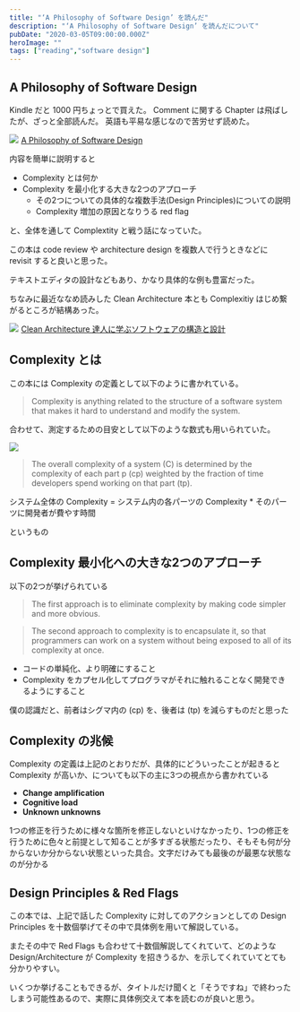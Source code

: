 ```yaml
---
title: "‘A Philosophy of Software Design’ を読んだ"
description: "‘A Philosophy of Software Design’ を読んだについて"
pubDate: "2020-03-05T09:00:00.000Z"
heroImage: ""
tags: ["reading","software design"]
---
```


## A Philosophy of Software Design

Kindle だと 1000 円ちょっとで買えた。
Comment に関する Chapter は飛ばしたが、ざっと全部読んだ。
英語も平易な感じなので苦労せず読めた。

<a target="_blank"  href="https://www.amazon.co.jp/gp/product/1732102201/ref=as_li_tl?ie=UTF8&camp=247&creative=1211&creativeASIN=1732102201&linkCode=as2&tag=jarinosuke-22&linkId=863337fc790fb44ad7747eec8ab2b664"><img border="0" src="//ws-fe.amazon-adsystem.com/widgets/q?_encoding=UTF8&MarketPlace=JP&ASIN=1732102201&ServiceVersion=20070822&ID=AsinImage&WS=1&Format=_SL250_&tag=jarinosuke-22" ></a><img src="//ir-jp.amazon-adsystem.com/e/ir?t=jarinosuke-22&l=am2&o=9&a=1732102201" width="1" height="1" border="0" alt="" style="border:none !important; margin:0px !important;" />
<a target="_blank" href="https://www.amazon.co.jp/gp/product/1732102201/ref=as_li_tl?ie=UTF8&camp=247&creative=1211&creativeASIN=1732102201&linkCode=as2&tag=jarinosuke-22&linkId=7d3bdbdf6ae038b851379fc89c8a395d">A Philosophy of Software Design</a><img src="//ir-jp.amazon-adsystem.com/e/ir?t=jarinosuke-22&l=am2&o=9&a=1732102201" width="1" height="1" border="0" alt="" style="border:none !important; margin:0px !important;" />


内容を簡単に説明すると

- Complexity とは何か
- Complexity を最小化する大きな2つのアプローチ
    - その2つについての具体的な複数手法(Design Principles)についての説明
    - Complexity 増加の原因となりうる red flag

と、全体を通して Complextity と戦う話になっていた。

この本は code review や architecture design を複数人で行うときなどに revisit すると良いと思った。

テキストエディタの設計などもあり、かなり具体的な例も豊富だった。

ちなみに最近ななめ読みした Clean Architecture 本とも Complexitiy はじめ繋がるところが結構あった。

<a target="_blank"  href="https://www.amazon.co.jp/gp/product/4048930656/ref=as_li_tl?ie=UTF8&camp=247&creative=1211&creativeASIN=4048930656&linkCode=as2&tag=jarinosuke-22&linkId=b1d52f97fea1db387f88b229ce435212"><img border="0" src="//ws-fe.amazon-adsystem.com/widgets/q?_encoding=UTF8&MarketPlace=JP&ASIN=4048930656&ServiceVersion=20070822&ID=AsinImage&WS=1&Format=_SL250_&tag=jarinosuke-22" ></a><img src="//ir-jp.amazon-adsystem.com/e/ir?t=jarinosuke-22&l=am2&o=9&a=4048930656" width="1" height="1" border="0" alt="" style="border:none !important; margin:0px !important;" />
<a target="_blank" href="https://www.amazon.co.jp/gp/product/4048930656/ref=as_li_tl?ie=UTF8&camp=247&creative=1211&creativeASIN=4048930656&linkCode=as2&tag=jarinosuke-22&linkId=e0275adb45c998a6c6740630d081eea9">Clean Architecture 達人に学ぶソフトウェアの構造と設計</a><img src="//ir-jp.amazon-adsystem.com/e/ir?t=jarinosuke-22&l=am2&o=9&a=4048930656" width="1" height="1" border="0" alt="" style="border:none !important; margin:0px !important;" />

## Complexity とは

この本には Complexity の定義として以下のように書かれている。

> Complexity is anything related to the structure of a software system that makes it hard to understand and modify the system.

合わせて、測定するための目安として以下のような数式も用いられていた。

![](/assets/blog/a-philosophy-of-software-design/formula.png)

> The overall complexity of a system (C) is determined by the complexity of each part p (cp) weighted by the fraction of time developers spend working on that part (tp).

システム全体の Complexity = システム内の各パーツの Complexity * そのパーツに開発者が費やす時間

というもの

## Complexity 最小化への大きな2つのアプローチ

以下の2つが挙げられている


> The first approach is to eliminate complexity by making code simpler and more obvious.

> The second approach to complexity is to encapsulate it, so that programmers can work on a system without being exposed to all of its complexity at once. 

-  コードの単純化、より明確にすること
- Complexity をカプセル化してプログラマがそれに触れることなく開発できるようにすること

僕の認識だと、前者はシグマ内の (cp) を、後者は (tp) を減らすものだと思った

## Complexity の兆候

Complexity の定義は上記のとおりだが、具体的にどういったことが起きると Complexity が高いか、についても以下の主に3つの視点から書かれている

- <b>Change amplification</b>
- <b>Cognitive load</b>
- <b>Unknown unknowns</b>

1つの修正を行うために様々な箇所を修正しないといけなかったり、1つの修正を行うために色々と前提として知ることが多すぎる状態だったり、そもそも何が分からないか分からない状態といった具合。文字だけみても最後のが最悪な状態なのが分かる

## Design Principles & Red Flags

この本では、上記で話した Complexity に対してのアクションとしての Design Principles を十数個挙げてその中で具体例を用いて解説している。

またその中で Red Flags も合わせて十数個解説してくれていて、どのような Design/Architecture が Complexity を招きうるか、を示してくれていてとても分かりやすい。

いくつか挙げることもできるが、タイトルだけ聞くと「そうですね」で終わったしまう可能性あるので、実際に具体例交えて本を読むのが良いと思う。